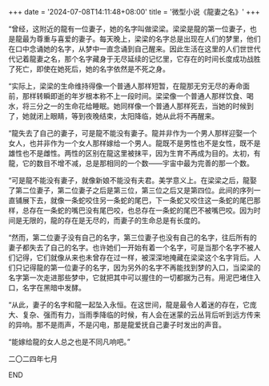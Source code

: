 +++
date = '2024-07-08T14:11:48+08:00'
title = '微型小说《龍妻之名》'
+++

“曾经，这附近的龍有一位妻子，她的名字叫做梁梁。梁梁是龍的第一位妻子，也是龍最为尊重与喜爱的妻子。每天晚上，梁梁的名字总是出现在人们的梦里，他们在口中念诵她的名字，从梦中一直念诵到自己醒来。因此生活在这里的人们世世代代记着龍妻之名，那个名字藏身于无尽延续的记忆里，它存在的时间长度成功战胜了死亡，即使在她死后，她的名字依然是不死之身。

“实际上，梁梁的生命维持得像一个普通人那样短暂，在龍那无穷无尽的寿命面前，那样转瞬即逝的年岁根本称不上一段时间。梁梁像一个普通人那样饮食、喝水，将三分之一的生命花给睡眠。她同样像一个普通人那样死去，当她的时候到了，她就闭上眼睛，等到夜晚结束，太阳降临，她从此将不再醒来。

“龍失去了自己的妻子，可是龍不能没有妻子。龍并非作为一个男人那样迎娶一个女人，也并非作为一个女人那样嫁给一个男人。龍既不是男性也不是女性，既不是雄性也不是雌性。两性的区别在龍这里被抹平，因为生育不再成为目的。太初，有龍，它的数目不增不减，总是那相同的一个数——宇宙中最为完善的那一个数。

“可是龍不能没有妻子，就像新娘不能没有夫君。美学意义上。在梁梁之后，龍娶了第二位妻子，第二位妻子之后是第三位，第三位之后又是第四位。此间的序列一直铺展下去，就像一条蛇咬住另一条蛇的尾巴，下一条蛇又咬住这一条蛇的尾巴那样，总存在一条蛇的嘴巴没有尾巴咬，也总存在一条蛇的尾巴不被嘴巴咬。因为时间是无限的，龍的存在是无尽的，而妻子的生命总是有长度的。

“然而，第二位妻子没有自己的名字，第三位妻子也没有自己的名字，往后所有的妻子都失去了自己的名字。也许她们一开始有着一个名字，可是当那个名字不被人们记得，它们就像从来也未曾存在过一样，被深深地掩藏在梁梁这个名字背后。人们只记得龍的第一位妻子的名字，因为另外的名字不再能找到梦的入口，当梁梁的名字第一次走进那些梦中，它就把其中可以握住的一切都据为己有。用泥巴堵住入口，名字在黑暗中发酵。

“从此，妻子的名字和龍一起坠入永恒。在这世间，龍是最令人着迷的存在，它庞大、复杂、强而有力，当雨季降临的时候，有人会在迷蒙的云丛背后听到远方传来的异响。那不是雨声，不是闪电，那是龍爱抚自己妻子时发出的声音。

“能嫁给龍的女人总之也是不同凡响吧。”

二〇二四年七月

END



